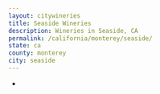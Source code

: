 ```yaml
---
layout: citywineries
title: Seaside Wineries
description: Wineries in Seaside, CA
permalink: /california/monterey/seaside/
state: ca
county: monterey
city: seaside
---
```

-
